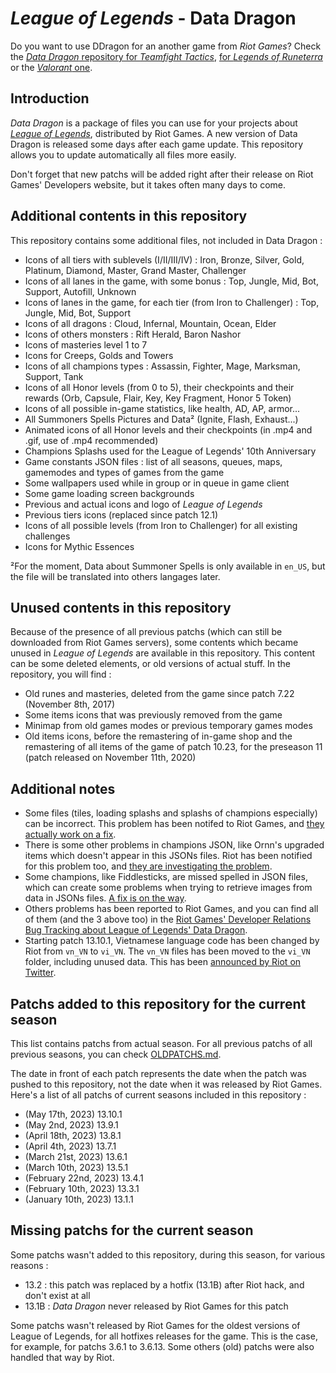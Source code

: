 # _League of Legends_ - Data Dragon

Do you want to use DDragon for an another game from _Riot Games_? Check the [_Data Dragon_ repository for _Teamfight Tactics_](https://github.com/InFinity54/TFT_DDragon), [for _Legends of Runeterra_](https://github.com/InFinity54/LoR_DDragon) or the [_Valorant_ one](https://github.com/InFinity54/Valorant_DDragon).

## Introduction
_Data Dragon_ is a package of files you can use for your projects about [_League of Legends_](https://www.leagueoflegends.com), distributed by Riot Games. A new version of Data Dragon is released some days after each game update. This repository allows you to update automatically all files more easily.

Don't forget that new patchs will be added right after their release on Riot Games' Developers website, but it takes often many days to come.

## Additional contents in this repository
This repository contains some additional files, not included in Data Dragon :

- Icons of all tiers with sublevels (I/II/III/IV) : Iron, Bronze, Silver, Gold, Platinum, Diamond, Master, Grand Master, Challenger
- Icons of all lanes in the game, with some bonus : Top, Jungle, Mid, Bot, Support, Autofill, Unknown
- Icons of lanes in the game, for each tier (from Iron to Challenger) : Top, Jungle, Mid, Bot, Support
- Icons of all dragons : Cloud, Infernal, Mountain, Ocean, Elder
- Icons of others monsters : Rift Herald, Baron Nashor
- Icons of masteries level 1 to 7
- Icons for Creeps, Golds and Towers
- Icons of all champions types : Assassin, Fighter, Mage, Marksman, Support, Tank
- Icons of all Honor levels (from 0 to 5), their checkpoints and their rewards (Orb, Capsule, Flair, Key, Key Fragment, Honor 5 Token)
- Icons of all possible in-game statistics, like health, AD, AP, armor...
- All Summoners Spells Pictures and Data² (Ignite, Flash, Exhaust...)
- Animated icons of all Honor levels and their checkpoints (in .mp4 and .gif, use of .mp4 recommended)
- Champions Splashs used for the League of Legends' 10th Anniversary
- Game constants JSON files : list of all seasons, queues, maps, gamemodes and types of games from the game
- Some wallpapers used while in group or in queue in game client
- Some game loading screen backgrounds
- Previous and actual icons and logo of _League of Legends_
- Previous tiers icons (replaced since patch 12.1)
- Icons of all possible levels (from Iron to Challenger) for all existing challenges
- Icons for Mythic Essences

²For the moment, Data about Summoner Spells is only available in `en_US`, but the file will be translated into others langages later. 

## Unused contents in this repository
Because of the presence of all previous patchs (which can still be downloaded from Riot Games servers), some contents which became unused in _League of Legends_ are available in this repository. This content can be some deleted elements, or old versions of actual stuff. In the repository, you will find :

- Old runes and masteries, deleted from the game since patch 7.22 (November 8th, 2017)
- Some items icons that was previously removed from the game
- Minimap from old games modes or previous temporary games modes
- Old items icons, before the remastering of in-game shop and the remastering of all items of the game of patch 10.23, for the preseason 11 (patch released on November 11th, 2020)

## Additional notes
- Some files (tiles, loading splashs and splashs of champions especially) can be incorrect. This problem has been notifed to Riot Games, and [they actually work on a fix](https://github.com/RiotGames/developer-relations/issues/348).
- There is some other problems in champions JSON, like Ornn's upgraded items which doesn't appear in this JSONs files. Riot has been notified for this problem too, and [they are investigating the problem](https://github.com/RiotGames/developer-relations/issues/419).
- Some champions, like Fiddlesticks, are missed spelled in JSON files, which can create some problems when trying to retrieve images from data in JSONs files. [A fix is on the way](https://github.com/RiotGames/developer-relations/issues/83).
- Others problems has been reported to Riot Games, and you can find all of them (and the 3 above too) in the [Riot Games' Developer Relations Bug Tracking about League of Legends' Data Dragon](https://github.com/RiotGames/developer-relations/labels/topic%3A%20ddrag%20lol).
- Starting patch 13.10.1, Vietnamese language code has been changed by Riot from `vn_VN` to `vi_VN`. The `vn_VN` files has been moved to the `vi_VN` folder, including unused data. This has been [announced by Riot on Twitter](https://twitter.com/RiotGamesDevRel/status/1658949539867271171).

## Patchs added to this repository for the current season
This list contains patchs from actual season. For all previous patchs of all previous seasons, you can check [OLDPATCHS.md](OLDPATCHS.md).

The date in front of each patch represents the date when the patch was pushed to this repository, not the date when it was released by Riot Games. Here's a list of all patchs of current seasons included in this repository :

- (May 17th, 2023) 13.10.1
- (May 2nd, 2023) 13.9.1
- (April 18th, 2023) 13.8.1
- (April 4th, 2023) 13.7.1
- (March 21st, 2023) 13.6.1
- (March 10th, 2023) 13.5.1
- (February 22nd, 2023) 13.4.1
- (February 10th, 2023) 13.3.1
- (January 10th, 2023) 13.1.1

## Missing patchs for the current season
Some patchs wasn't added to this repository, during this season, for various reasons :

- 13.2 : this patch was replaced by a hotfix (13.1B) after Riot hack, and don't exist at all
- 13.1B : _Data Dragon_ never released by Riot Games for this patch

Some patchs wasn't released by Riot Games for the oldest versions of League of Legends, for all hotfixes releases for the game. This is the case, for example, for patchs 3.6.1 to 3.6.13. Some others (old) patchs were also handled that way by Riot.